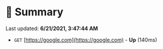 # 📖 Summary
Last updated: **6/21/2021, 3:47:44 AM**

- `GET` [https://google.com](https://google.com) - **Up** (140ms)
